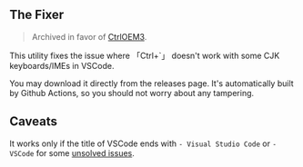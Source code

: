 ## The Fixer

> Archived in favor of [CtrlOEM3][ctrl-oem3].

[ctrl-oem3]: https://github.com/lanlytt/ctrl-oem3

This utility fixes the issue where 「Ctrl+`」 doesn't work with some CJK keyboards/IMEs in VSCode.

You may download it directly from the releases page. It's automatically built by Github Actions, so you should not worry about any tampering.

## Caveats

It works only if the title of VSCode ends with `- Visual Studio Code` or `- VSCode` for some [unsolved issues](https://lanlan.moe/blog/fix-vscode-ctrl-backquote/).
